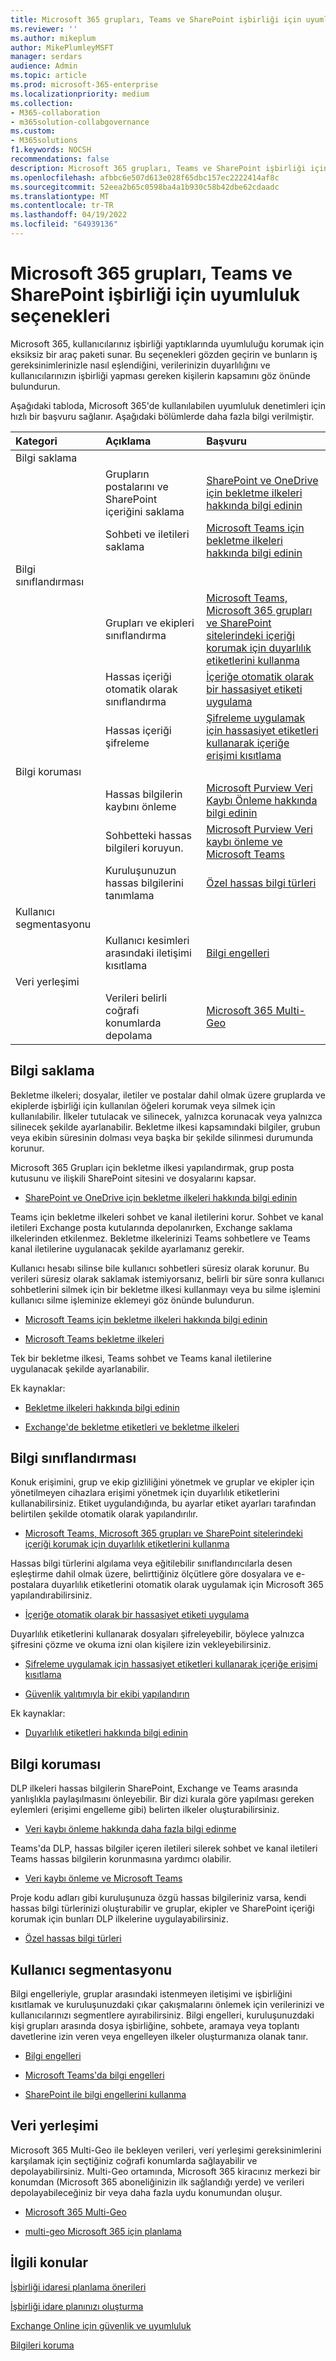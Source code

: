 ```yaml
---
title: Microsoft 365 grupları, Teams ve SharePoint işbirliği için uyumluluk seçenekleri
ms.reviewer: ''
ms.author: mikeplum
author: MikePlumleyMSFT
manager: serdars
audience: Admin
ms.topic: article
ms.prod: microsoft-365-enterprise
ms.localizationpriority: medium
ms.collection:
- M365-collaboration
- m365solution-collabgovernance
ms.custom:
- M365solutions
f1.keywords: NOCSH
recommendations: false
description: Microsoft 365 grupları, Teams ve SharePoint işbirliği için uyumluluk seçenekleri hakkında bilgi edinin.
ms.openlocfilehash: afbbc6e507d613e028f65dbc157ec2222414af8c
ms.sourcegitcommit: 52eea2b65c0598ba4a1b930c58b42dbe62cdaadc
ms.translationtype: MT
ms.contentlocale: tr-TR
ms.lasthandoff: 04/19/2022
ms.locfileid: "64939136"
---
```

# <a name="compliance-options-for-microsoft-365-groups-teams-and-sharepoint-collaboration"></a>Microsoft 365 grupları, Teams ve SharePoint işbirliği için uyumluluk seçenekleri

Microsoft 365, kullanıcılarınız işbirliği yaptıklarında uyumluluğu korumak için eksiksiz bir araç paketi sunar. Bu seçenekleri gözden geçirin ve bunların iş gereksinimlerinizle nasıl eşlendiğini, verilerinizin duyarlılığını ve kullanıcılarınızın işbirliği yapması gereken kişilerin kapsamını göz önünde bulundurun.

Aşağıdaki tabloda, Microsoft 365'de kullanılabilen uyumluluk denetimleri için hızlı bir başvuru sağlanır. Aşağıdaki bölümlerde daha fazla bilgi verilmiştir.

|Kategori|Açıklama|Başvuru|
|:-------|:----------|:--------|
|Bilgi saklama|||
||Grupların postalarını ve SharePoint içeriğini saklama|[SharePoint ve OneDrive için bekletme ilkeleri hakkında bilgi edinin](../compliance/retention-policies-sharepoint.md)|
||Sohbeti ve iletileri saklama|[Microsoft Teams için bekletme ilkeleri hakkında bilgi edinin](../compliance/retention-policies-teams.md)|
|Bilgi sınıflandırması|||
||Grupları ve ekipleri sınıflandırma|[Microsoft Teams, Microsoft 365 grupları ve SharePoint sitelerindeki içeriği korumak için duyarlılık etiketlerini kullanma](../compliance/sensitivity-labels-teams-groups-sites.md)|
||Hassas içeriği otomatik olarak sınıflandırma|[İçeriğe otomatik olarak bir hassasiyet etiketi uygulama](../compliance/apply-sensitivity-label-automatically.md)|
||Hassas içeriği şifreleme|[Şifreleme uygulamak için hassasiyet etiketleri kullanarak içeriğe erişimi kısıtlama](../compliance/encryption-sensitivity-labels.md)|
|Bilgi koruması|||
||Hassas bilgilerin kaybını önleme|[Microsoft Purview Veri Kaybı Önleme hakkında bilgi edinin](../compliance/dlp-learn-about-dlp.md)|
||Sohbetteki hassas bilgileri koruyun.|[Microsoft Purview Veri kaybı önleme ve Microsoft Teams](../compliance/dlp-microsoft-teams.md)|
||Kuruluşunuzun hassas bilgilerini tanımlama|[Özel hassas bilgi türleri](../compliance/sensitive-information-type-learn-about.md)|
|Kullanıcı segmentasyonu|||
||Kullanıcı kesimleri arasındaki iletişimi kısıtlama|[Bilgi engelleri](../compliance/information-barriers.md)|
|Veri yerleşimi|||
||Verileri belirli coğrafi konumlarda depolama|[Microsoft 365 Multi-Geo](/microsoft-365/enterprise/microsoft-365-multi-geo)|

## <a name="information-retention"></a>Bilgi saklama

Bekletme ilkeleri; dosyalar, iletiler ve postalar dahil olmak üzere gruplarda ve ekiplerde işbirliği için kullanılan öğeleri korumak veya silmek için kullanılabilir. İlkeler tutulacak ve silinecek, yalnızca korunacak veya yalnızca silinecek şekilde ayarlanabilir. Bekletme ilkesi kapsamındaki bilgiler, grubun veya ekibin süresinin dolması veya başka bir şekilde silinmesi durumunda korunur.

Microsoft 365 Grupları için bekletme ilkesi yapılandırmak, grup posta kutusunu ve ilişkili SharePoint sitesini ve dosyalarını kapsar.

- [SharePoint ve OneDrive için bekletme ilkeleri hakkında bilgi edinin](../compliance/retention-policies-sharepoint.md)

Teams için bekletme ilkeleri sohbet ve kanal iletilerini korur. Sohbet ve kanal iletileri Exchange posta kutularında depolanırken, Exchange saklama ilkelerinden etkilenmez. Bekletme ilkelerinizi Teams sohbetlere ve Teams kanal iletilerine uygulanacak şekilde ayarlamanız gerekir. 

Kullanıcı hesabı silinse bile kullanıcı sohbetleri süresiz olarak korunur. Bu verileri süresiz olarak saklamak istemiyorsanız, belirli bir süre sonra kullanıcı sohbetlerini silmek için bir bekletme ilkesi kullanmayı veya bu silme işlemini kullanıcı silme işleminize eklemeyi göz önünde bulundurun.

- [Microsoft Teams için bekletme ilkeleri hakkında bilgi edinin](../compliance/retention-policies-teams.md)

- [Microsoft Teams bekletme ilkeleri](/microsoftteams/retention-policies)

Tek bir bekletme ilkesi, Teams sohbet ve Teams kanal iletilerine uygulanacak şekilde ayarlanabilir. 

Ek kaynaklar:

- [Bekletme ilkeleri hakkında bilgi edinin](../compliance/retention.md)

- [Exchange'de bekletme etiketleri ve bekletme ilkeleri](/exchange/security-and-compliance/messaging-records-management/retention-tags-and-policies)

## <a name="information-classification"></a>Bilgi sınıflandırması

Konuk erişimini, grup ve ekip gizliliğini yönetmek ve gruplar ve ekipler için yönetilmeyen cihazlara erişimi yönetmek için duyarlılık etiketlerini kullanabilirsiniz. Etiket uygulandığında, bu ayarlar etiket ayarları tarafından belirtilen şekilde otomatik olarak yapılandırılır.

- [Microsoft Teams, Microsoft 365 grupları ve SharePoint sitelerindeki içeriği korumak için duyarlılık etiketlerini kullanma](../compliance/sensitivity-labels-teams-groups-sites.md)

Hassas bilgi türlerini algılama veya eğitilebilir sınıflandırıcılarla desen eşleştirme dahil olmak üzere, belirttiğiniz ölçütlere göre dosyalara ve e-postalara duyarlılık etiketlerini otomatik olarak uygulamak için Microsoft 365 yapılandırabilirsiniz.

- [İçeriğe otomatik olarak bir hassasiyet etiketi uygulama](../compliance/apply-sensitivity-label-automatically.md)

Duyarlılık etiketlerini kullanarak dosyaları şifreleyebilir, böylece yalnızca şifresini çözme ve okuma izni olan kişilere izin vekleyebilirsiniz.

- [Şifreleme uygulamak için hassasiyet etiketleri kullanarak içeriğe erişimi kısıtlama](../compliance/encryption-sensitivity-labels.md)

- [Güvenlik yalıtımıyla bir ekibi yapılandırın](./secure-teams-security-isolation.md)

Ek kaynaklar:

- [Duyarlılık etiketleri hakkında bilgi edinin](../compliance/sensitivity-labels.md)


## <a name="information-protection"></a>Bilgi koruması

DLP ilkeleri hassas bilgilerin SharePoint, Exchange ve Teams arasında yanlışlıkla paylaşılmasını önleyebilir. Bir dizi kurala göre yapılması gereken eylemleri (erişimi engelleme gibi) belirten ilkeler oluşturabilirsiniz.

- [Veri kaybı önleme hakkında daha fazla bilgi edinme](../compliance/dlp-learn-about-dlp.md)

Teams'da DLP, hassas bilgiler içeren iletileri silerek sohbet ve kanal iletileri Teams hassas bilgilerin korunmasına yardımcı olabilir.

- [Veri kaybı önleme ve Microsoft Teams](../compliance/dlp-microsoft-teams.md)

Proje kodu adları gibi kuruluşunuza özgü hassas bilgileriniz varsa, kendi hassas bilgi türlerinizi oluşturabilir ve gruplar, ekipler ve SharePoint içeriği korumak için bunları DLP ilkelerine uygulayabilirsiniz.

- [Özel hassas bilgi türleri](../compliance/sensitive-information-type-learn-about.md)

## <a name="user-segmentation"></a>Kullanıcı segmentasyonu

Bilgi engelleriyle, gruplar arasındaki istenmeyen iletişimi ve işbirliğini kısıtlamak ve kuruluşunuzdaki çıkar çakışmalarını önlemek için verilerinizi ve kullanıcılarınızı segmentlere ayırabilirsiniz. Bilgi engelleri, kuruluşunuzdaki kişi grupları arasında dosya işbirliğine, sohbete, aramaya veya toplantı davetlerine izin veren veya engelleyen ilkeler oluşturmanıza olanak tanır.

- [Bilgi engelleri](../compliance/information-barriers.md)

- [Microsoft Teams'da bilgi engelleri](/microsoftteams/information-barriers-in-teams)

- [SharePoint ile bilgi engellerini kullanma](/sharepoint/information-barriers)

## <a name="data-residency"></a>Veri yerleşimi

Microsoft 365 Multi-Geo ile bekleyen verileri, veri yerleşimi gereksinimlerini karşılamak için seçtiğiniz coğrafi konumlarda sağlayabilir ve depolayabilirsiniz. Multi-Geo ortamında, Microsoft 365 kiracınız merkezi bir konumdan (Microsoft 365 aboneliğinizin ilk sağlandığı yerde) ve verileri depolayabileceğiniz bir veya daha fazla uydu konumundan oluşur.

- [Microsoft 365 Multi-Geo](/microsoft-365/enterprise/microsoft-365-multi-geo)

- [multi-geo Microsoft 365 için planlama](/microsoft-365/enterprise/plan-for-multi-geo)

## <a name="related-topics"></a>İlgili konular

[İşbirliği idaresi planlama önerileri](collaboration-governance-overview.md#collaboration-governance-planning-recommendations)

[İşbirliği idare planınızı oluşturma](collaboration-governance-first.md)

[Exchange Online için güvenlik ve uyumluluk](/exchange/security-and-compliance/security-and-compliance)

[Bilgileri koruma](../compliance/information-protection.md)
